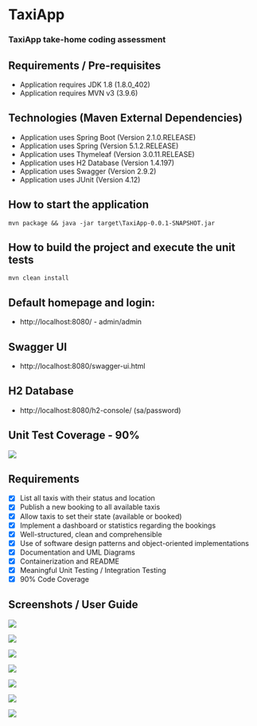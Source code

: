 # TaxiApp
### TaxiApp take-home coding assessment

## Requirements / Pre-requisites
- Application requires JDK 1.8 (1.8.0_402)
- Application requires MVN v3 (3.9.6)

## Technologies (Maven External Dependencies)
- Application uses Spring Boot (Version 2.1.0.RELEASE)
- Application uses Spring (Version 5.1.2.RELEASE)
- Application uses Thymeleaf (Version 3.0.11.RELEASE)
- Application uses H2 Database (Version 1.4.197)
- Application uses Swagger (Version 2.9.2)
- Application uses JUnit (Version 4.12)

## How to start the application
```mvn package && java -jar target\TaxiApp-0.0.1-SNAPSHOT.jar```

## How to build the project and execute the unit tests
```mvn clean install```

## Default homepage and login: 
- http://localhost:8080/ - admin/admin

## Swagger UI
- http://localhost:8080/swagger-ui.html

## H2 Database
- http://localhost:8080/h2-console/ (sa/password)

## Unit Test Coverage - 90%
![](https://github.com/sawftware/TaxiApp/blob/main/readme-img/UnitTestCoverage.png)


## Requirements
- [x] List all taxis with their status and location
- [x] Publish a new booking to all available taxis
- [x] Allow taxis to set their state (available or booked)
- [x] Implement a dashboard or statistics regarding the bookings
- [x] Well-structured, clean and comprehensible
- [x] Use of software design patterns and object-oriented implementations
- [x] Documentation and UML Diagrams
- [x] Containerization and README
- [x] Meaningful Unit Testing / Integration Testing
- [x] 90% Code Coverage

## Screenshots / User Guide
![](https://github.com/sawftware/TaxiApp/blob/main/readme-img/Login.png)

![](https://github.com/sawftware/TaxiApp/blob/main/readme-img/InsertBooking.png)

![](https://github.com/sawftware/TaxiApp/blob/main/readme-img/RegisterTaxi.png)

![](https://github.com/sawftware/TaxiApp/blob/main/readme-img/DisplayBookings.png)

![](https://github.com/sawftware/TaxiApp/blob/main/readme-img/DisplayTaxis.png)

![](https://github.com/sawftware/TaxiApp/blob/main/readme-img/TaxiDashboard.png)

![](https://github.com/sawftware/TaxiApp/blob/main/readme-img/AdminDashboard.png)
